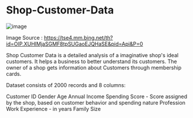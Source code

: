 # Shop-Customer-Data


![image](https://user-images.githubusercontent.com/101622691/229781920-e2c45157-b3fb-4b15-9cae-183d8fd16f3e.png)

Image Source : https://tse4.mm.bing.net/th?id=OIP.XUHIMjaSGMF8tpSUGaoEJQHaSE&pid=Api&P=0

Shop Customer Data is a detailed analysis of a imaginative shop's ideal customers. It helps a business to better understand its customers. The owner of a shop gets information about Customers through membership cards.

Dataset consists of 2000 records and 8 columns:

Customer ID
Gender
Age
Annual Income
Spending Score - Score assigned by the shop, based on customer behavior and spending nature
Profession
Work Experience - in years
Family Size
